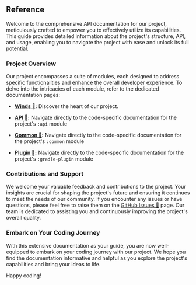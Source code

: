 ## Reference

Welcome to the comprehensive API documentation for our project, meticulously crafted to empower you
to
effectively utilize its capabilities. This guide provides detailed information about the project's
structure, API, and usage, enabling you to navigate the project with ease and unlock its full
potential.

### Project Overview

Our project encompasses a suite of modules, each designed to address specific functionalities and
enhance
the overall developer experience. To delve into the intricacies of each module, refer to the
dedicated
documentation pages:

- **[Winds 🔗](../reference):** Discover the heart of our project.

- **[API 🔗](../reference/api):** Navigate directly to the code-specific documentation for the
  project's
  `:api` module

- **[Common 🔗](../reference/common):** Navigate directly to the code-specific documentation for the
  project's `:common` module

- **[Plugin 🔗](../reference/gradle-plugin):** Navigate directly to the code-specific documentation
  for the project's `:gradle-plugin` module

### Contributions and Support

We welcome your valuable feedback and contributions to the project. Your insights are crucial for
shaping the project's future and ensuring it continues to meet the needs of our community. If you
encounter any issues or have questions, please feel free to raise them on
the [GitHub Issues 🔗](https://github.com/teogor/winds/issues) page. Our team is dedicated to
assisting you and continuously improving the project's overall quality.

### Embark on Your Coding Journey

With this extensive documentation as your guide, you are now well-equipped to embark on your coding
journey with our project. We hope you find the documentation informative and helpful as you explore
the project's capabilities and bring your ideas to life.

Happy coding!
